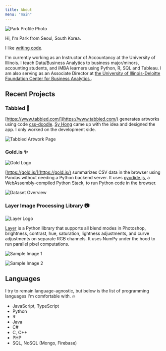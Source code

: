 ```yaml
---
title: About
menu: "main"
---
```


![Park Profile Photo](https://user-images.githubusercontent.com/1064036/97115755-7eb41980-16c6-11eb-9381-9066e3303256.jpg)

Hi, I'm Park from Seoul, South Korea.

I like [writing code](https://github.com/subwaymatch).

I'm currently working as an Instructor of Accountancy at the University of Illinois. I teach Data/Business Analytics to business major/minors, accounting students, and iMBA learners using Python, R, SQL and Tableau. I am also serving as an Associate Director at [the University of Illinois-Deloitte Foundation Center for Business Analytics
](https://www.centerforanalytics.giesbusiness.illinois.edu/).

## Recent Projects

### Tabbied 🚀

[https://www.tabbied.com/](https://www.tabbied.com/) generates artworks using code [css-doodle](https://css-doodle.com/). [Sy Hong](http://syunghong.com/) came up with the idea and designed the app. I only worked on the development side.

![Tabbied Artwork Page](https://user-images.githubusercontent.com/1064036/104881960-da89e980-5927-11eb-882a-b1fe9ef3a710.png)

### Gold.is ✨

![Gold Logo](https://user-images.githubusercontent.com/1064036/92136228-6237e700-edd1-11ea-81be-fdddfe379b01.png)

[https://gold.is/](https://gold.is/) summarizes CSV data in the browser using Pandas without needing a Python backend server. It uses [pyodide.js](https://github.com/iodide-project/pyodide), a WebAssembly-compiled Python Stack, to run Python code in the browser.

![Dataset Overview](https://user-images.githubusercontent.com/1064036/92139171-feafb880-edd4-11ea-8853-8d0c39fd5685.png)

### Layer Image Processing Library 📷

![Layer Logo](https://user-images.githubusercontent.com/1064036/66263389-f9e12e00-e82c-11e9-87d4-1b792fb16c7b.png)

[Layer](https://github.com/subwaymatch/layer-is-python) is a Python library that supports all blend modes in Photoshop, brightness, contrast, hue, saturation, lightness adjustments, and curve adjustments on separate RGB channels. It uses NumPy under the hood to run parallel pixel computations.

![Sample Image 1](https://user-images.githubusercontent.com/1064036/66764718-59060900-eee5-11e9-9539-23428676b4de.jpg)

![Sample Image 2](https://user-images.githubusercontent.com/1064036/66765734-818f0280-eee7-11e9-8fce-1f03a2d08675.jpg)

## Languages

I try to remain language-agnostic, but below is the list of programming languages I'm comfortable with. 🔥

- JavaScript, TypeScript
- Python
- R
- Java
- C#
- C, C++
- PHP
- SQL, NoSQL (Mongo, Firebase)
